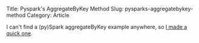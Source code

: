 Title: Pyspark's AggregateByKey Method
Slug: pysparks-aggregatebykey-method
Category: Article

I can't find a (py)Spark aggregateByKey example anywhere, so [I made a quick one](https://gist.github.com/tdhopper/0e5b53b5692f1e371534).